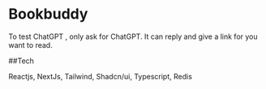 # Bookbuddy

To test ChatGPT , only ask for ChatGPT. It can reply and give a link for you want to read.

##Tech

Reactjs, NextJs, Tailwind, Shadcn/ui, Typescript, Redis
